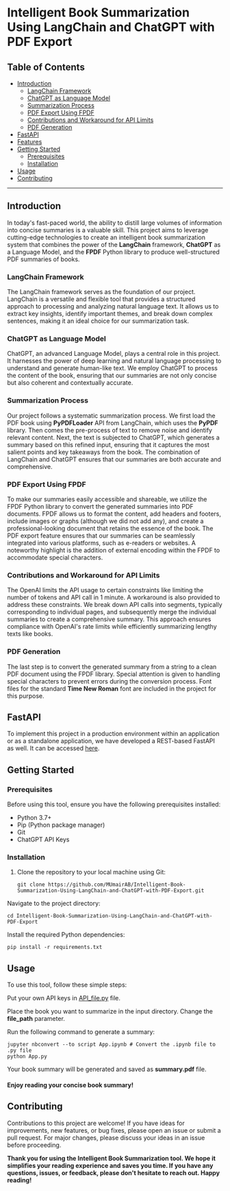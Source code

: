 # Intelligent Book Summarization Using LangChain and ChatGPT with PDF Export

## Table of Contents

- [Introduction](#introduction)
  - [LangChain Framework](langChain-framework)
  - [ChatGPT as Language Model](ChatGPT-as-language-model)
  - [Summarization Process](summarization-process)
  - [PDF Export Using FPDF](PDF-export-using-FPDF)
  - [Contributions and Workaround for API Limits](contributions-and-workaround-for-API-limits)
  - [PDF Generation](PDF-generation)
- [FastAPI](fastapi)
- [Features](features)
- [Getting Started](getting-started)
  - [Prerequisites](prerequisites)
  - [Installation](installation)
- [Usage](usage)
- [Contributing](contributing)


---

## Introduction 

In today's fast-paced world, the ability to distill large volumes of information into concise summaries is a valuable skill. This project aims to leverage cutting-edge technologies to create an intelligent book summarization system that combines the power of the **LangChain** framework, **ChatGPT** as a Language Model, and the **FPDF** Python library to produce well-structured PDF summaries of books.

### LangChain Framework <a name="langChain-framework"></a>

The LangChain framework serves as the foundation of our project. LangChain is a versatile and flexible tool that provides a structured approach to processing and analyzing natural language text. It allows us to extract key insights, identify important themes, and break down complex sentences, making it an ideal choice for our summarization task.

### ChatGPT as Language Model <a name="ChatGPT-as-language-model"></a>

ChatGPT, an advanced Language Model, plays a central role in this project. It harnesses the power of deep learning and natural language processing to understand and generate human-like text. We employ ChatGPT to process the content of the book, ensuring that our summaries are not only concise but also coherent and contextually accurate.

### Summarization Process <a name="summarization-process"></a>

Our project follows a systematic summarization process. We first load the PDF book using **PyPDFLoader** API from LangChain, which uses the **PyPDF** library. Then comes the pre-process of text to remove noise and identify relevant content. Next, the text is subjected to ChatGPT, which generates a summary based on this refined input, ensuring that it captures the most salient points and key takeaways from the book. The combination of LangChain and ChatGPT ensures that our summaries are both accurate and comprehensive.

### PDF Export Using FPDF <a name="PDF-export-using-FPDF"></a>

To make our summaries easily accessible and shareable, we utilize the FPDF Python library to convert the generated summaries into PDF documents. FPDF allows us to format the content, add headers and footers, include images or graphs (although we did not add any), and create a professional-looking document that retains the essence of the book. The PDF export feature ensures that our summaries can be seamlessly integrated into various platforms, such as e-readers or websites. A noteworthy highlight is the addition of external encoding within the FPDF to accommodate special characters.

### Contributions and Workaround for API Limits <a name="contributions-and-workaround-for-API-limits"></a>

The OpenAI limits the API usage to certain constraints like limiting the number of tokens and API call in 1 minute. A workaround is also provided to address these constraints. We break down API calls into segments, typically corresponding to individual pages, and subsequently merge the individual summaries to create a comprehensive summary. This approach ensures compliance with OpenAI's rate limits while efficiently summarizing lengthy texts like books.

### PDF Generation <a name="PDF-generation"></a>

The last step is to convert the generated summary from a string to a clean PDF document using the FPDF library. Special attention is given to handling special characters to prevent errors during the conversion process. Font files for the standard **Time New Roman** font are included in the project for this purpose.

## FastAPI

To implement this project in a production environment within an application or as a standalone application, we have developed a REST-based FastAPI as well. It can be accessed [here](https://github.com/MUmairAB/Intelligent-Book-Summarization-Using-LangChain-and-ChatGPT-with-PDF-Export/blob/main/FastAPI/summarization_app.py).

## Getting Started <a name="getting-started"></a>

### Prerequisites <a name="prerequisites"></a>

Before using this tool, ensure you have the following prerequisites installed:

- Python 3.7+
- Pip (Python package manager)
- Git
- ChatGPT API Keys

### Installation <a name="installation"></a>

1. Clone the repository to your local machine using Git:

   ```
   git clone https://github.com/MUmairAB/Intelligent-Book-Summarization-Using-LangChain-and-ChatGPT-with-PDF-Export.git
   ```
   
Navigate to the project directory:

  ```
  cd Intelligent-Book-Summarization-Using-LangChain-and-ChatGPT-with-PDF-Export
  ```

Install the required Python dependencies:

  ```
  pip install -r requirements.txt
  ```

## Usage <a name="usage"></a>

To use this tool, follow these simple steps:

Put your own API keys in [API_file.py](https://github.com/MUmairAB/Intelligent-Book-Summarization-Using-LangChain-and-ChatGPT-with-PDF-Export/blob/main/API_file.py) file.

Place the book you want to summarize in the input directory. Change the **file_path** parameter.

Run the following command to generate a summary:

  ```
  jupyter nbconvert --to script App.ipynb # Convert the .ipynb file to .py file 
  python App.py
  ```

Your book summary will be generated and saved as **summary.pdf** file.

#### **Enjoy reading your concise book summary!**

## Contributing <a name="contributing"></a>

Contributions to this project are welcome! If you have ideas for improvements, new features, or bug fixes, please open an issue or submit a pull request. For major changes, please discuss your ideas in an issue before proceeding.

**Thank you for using the Intelligent Book Summarization tool. We hope it simplifies your reading experience and saves you time. If you have any questions, issues, or feedback, please don't hesitate to reach out. Happy reading!**
